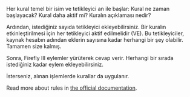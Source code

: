 Her kural temel bir isim ve tetikleyici an ile başlar: Kural ne zaman başlayacak? Kural daha aktif mi? Kuralın açıklaması nedir?

Ardından, istediğiniz sayıda tetikleyici ekleyebilirsiniz. Bir kuralın etkinleştirilmesi için her tetikleyici aktif edilmelidir (VE). Bu tetikleyiciler, kaynak hesabın adından eklerin sayısına kadar herhangi bir şey olabilir. Tamamen size kalmış.

Sonra, Firefly III eylemler yürüterek cevap verir. Herhangi bir sırada istediğiniz kadar eylem ekleyebilirsiniz.

İsterseniz, alınan işlemlerde kurallar da uygulanır.

Read more about rules in [the official documentation](https://firefly-iii.readthedocs.io/en/latest/advanced/rules.html).